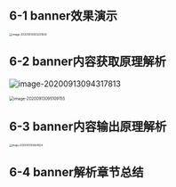 ## 6-1 banner效果演示

<img src="https://tva1.sinaimg.cn/large/007S8ZIlgy1gios0jjjuwj31a20u0103.jpg" alt="image-20200913093231929" style="zoom: 33%;" />



## 6-2 banner内容获取原理解析

![image-20200913094317813](https://tva1.sinaimg.cn/large/007S8ZIlgy1gip7nndqijj31gk0u0qv5.jpg)



<img src="https://tva1.sinaimg.cn/large/007S8ZIlgy1giosb63hs0j32400rytri.jpg" alt="image-20200913095109155" style="zoom: 50%;" />

## 6-3 banner内容输出原理解析



<img src="https://tva1.sinaimg.cn/large/007S8ZIlgy1gip7nskb7uj31qp0u0n74.jpg" alt="image-20200913100641634" style="zoom:30%;" />





## 6-4 banner解析章节总结







